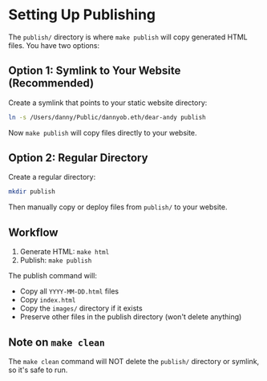 # Setting Up Publishing

The `publish/` directory is where `make publish` will copy generated HTML files. You have two options:

## Option 1: Symlink to Your Website (Recommended)

Create a symlink that points to your static website directory:

```bash
ln -s /Users/danny/Public/dannyob.eth/dear-andy publish
```

Now `make publish` will copy files directly to your website.

## Option 2: Regular Directory

Create a regular directory:

```bash
mkdir publish
```

Then manually copy or deploy files from `publish/` to your website.

## Workflow

1. Generate HTML: `make html`
2. Publish: `make publish`

The publish command will:
- Copy all `YYYY-MM-DD.html` files
- Copy `index.html`
- Copy the `images/` directory if it exists
- Preserve other files in the publish directory (won't delete anything)

## Note on `make clean`

The `make clean` command will NOT delete the `publish/` directory or symlink, so it's safe to run.
